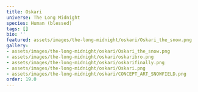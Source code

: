 ```yaml
---
title: Oskari
universe: The Long Midnight
species: Human (blessed)
tags: []
bio: ''
featured: assets/images/the-long-midnight/oskari/Oskari_the_snow.png
gallery:
- assets/images/the-long-midnight/oskari/Oskari_the_snow.png
- assets/images/the-long-midnight/oskari/oskaribro.png
- assets/images/the-long-midnight/oskari/oskarifinally.png
- assets/images/the-long-midnight/oskari/Oskari.png
- assets/images/the-long-midnight/oskari/CONCEPT_ART_SNOWFIELD.png
order: 19.0
---
```

